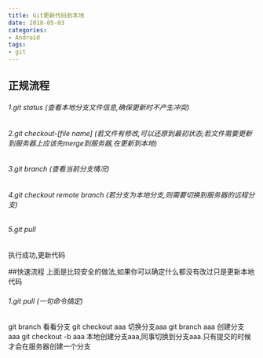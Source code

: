 ```yaml
---
title: Git更新代码到本地
date: 2018-05-03
categories: 
- Android
tags: 
- git
---
```

## 正规流程
###### 1.git status (查看本地分支文件信息,确保更新时不产生冲突)
###### 2.git checkout-[file name] (若文件有修改,可以还原到最初状态;若文件需要更新到服务器上应该先merge到服务器,在更新到本地)
###### 3.git branch (查看当前分支情况)
###### 4.git checkout remote branch (若分支为本地分支,则需要切换到服务器的远程分支)
###### 5.git pull

执行成功,更新代码

##快速流程
上面是比较安全的做法,如果你可以确定什么都没有改过只是更新本地代码
###### 1.git pull (一句命令搞定)

git branch 看看分支
git checkout aaa 切换分支aaa
git branch aaa 创建分支aaa
git checkout -b aaa 本地创建分支aaa,同事切换到分支aaa.只有提交的时候才会在服务器创建一个分支